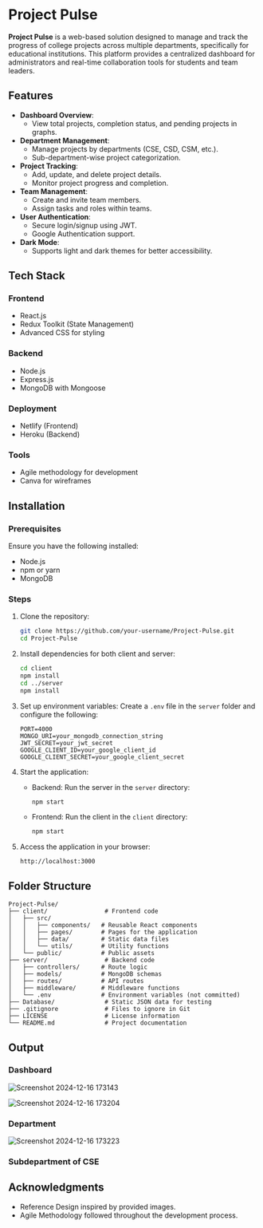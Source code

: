 # Project Pulse


**Project Pulse** is a web-based solution designed to manage and track the progress of college projects across multiple departments, specifically for educational institutions. This platform provides a centralized dashboard for administrators and real-time collaboration tools for students and team leaders.

## Features

- **Dashboard Overview**:
  - View total projects, completion status, and pending projects in graphs.
- **Department Management**:
  - Manage projects by departments (CSE, CSD, CSM, etc.).
  - Sub-department-wise project categorization.
- **Project Tracking**:
  - Add, update, and delete project details.
  - Monitor project progress and completion.
- **Team Management**:
  - Create and invite team members.
  - Assign tasks and roles within teams.
- **User Authentication**:
  - Secure login/signup using JWT.
  - Google Authentication support.
- **Dark Mode**:
  - Supports light and dark themes for better accessibility.

## Tech Stack

### Frontend
- React.js
- Redux Toolkit (State Management)
- Advanced CSS for styling

### Backend
- Node.js
- Express.js
- MongoDB with Mongoose

### Deployment
- Netlify (Frontend)
- Heroku (Backend)

### Tools
- Agile methodology for development
- Canva for wireframes

## Installation

### Prerequisites
Ensure you have the following installed:
- Node.js
- npm or yarn
- MongoDB

### Steps

1. Clone the repository:
   ```bash
   git clone https://github.com/your-username/Project-Pulse.git
   cd Project-Pulse
   ```

2. Install dependencies for both client and server:
   ```bash
   cd client
   npm install
   cd ../server
   npm install
   ```

3. Set up environment variables:
   Create a `.env` file in the `server` folder and configure the following:
   ```env
   PORT=4000
   MONGO_URI=your_mongodb_connection_string
   JWT_SECRET=your_jwt_secret
   GOOGLE_CLIENT_ID=your_google_client_id
   GOOGLE_CLIENT_SECRET=your_google_client_secret
   ```

4. Start the application:
   - Backend: Run the server in the `server` directory:
     ```bash
     npm start
     ```
   - Frontend: Run the client in the `client` directory:
     ```bash
     npm start
     ```

5. Access the application in your browser:
   ```
   http://localhost:3000
   ```

## Folder Structure

```
Project-Pulse/
├── client/                # Frontend code
│   ├── src/
│   │   ├── components/   # Reusable React components
│   │   ├── pages/        # Pages for the application
│   │   ├── data/         # Static data files
│   │   └── utils/        # Utility functions
│   └── public/           # Public assets
├── server/                # Backend code
│   ├── controllers/      # Route logic
│   ├── models/           # MongoDB schemas
│   ├── routes/           # API routes
│   ├── middleware/       # Middleware functions
│   └── .env              # Environment variables (not committed)
├── Database/              # Static JSON data for testing
├── .gitignore             # Files to ignore in Git
├── LICENSE                # License information
└── README.md              # Project documentation
```

## Output

### Dashboard

![Screenshot 2024-12-16 173143](https://github.com/user-attachments/assets/7015bd96-5f3f-4774-85bd-473f581f4dc8)

![Screenshot 2024-12-16 173204](https://github.com/user-attachments/assets/c00494f0-7cb6-46b5-8036-8d0f55f35692)


### Department

![Screenshot 2024-12-16 173223](https://github.com/user-attachments/assets/5f261a1e-4378-4eea-9cee-5f8f02e290fb)

### Subdepartment of CSE






## Acknowledgments

- Reference Design inspired by provided images.
- Agile Methodology followed throughout the development process.

